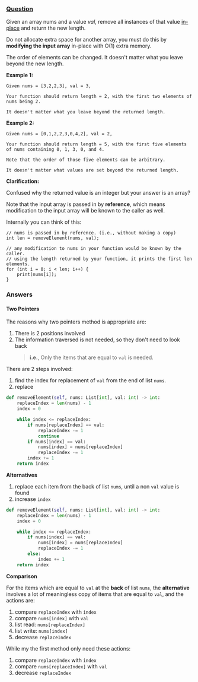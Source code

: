 ### [Question](https://leetcode.com/problems/remove-element/)

Given an array nums and a value _val_, remove all instances of that value [in-place](https://en.wikipedia.org/wiki/In-place_algorithm) and return the new length.

Do not allocate extra space for another array, you must do this by **modifying the input array** in-place with O(1) extra memory.

The order of elements can be changed. It doesn't matter what you leave beyond the new length.

**Example 1:**

```
Given nums = [3,2,2,3], val = 3,

Your function should return length = 2, with the first two elements of nums being 2.

It doesn't matter what you leave beyond the returned length.
```

**Example 2:**

```
Given nums = [0,1,2,2,3,0,4,2], val = 2,

Your function should return length = 5, with the first five elements of nums containing 0, 1, 3, 0, and 4.

Note that the order of those five elements can be arbitrary.

It doesn't matter what values are set beyond the returned length.
```

**Clarification:**

Confused why the returned value is an integer but your answer is an array?

Note that the input array is passed in by **reference**, which means modification to the input array will be known to the caller as well.

Internally you can think of this:

```
// nums is passed in by reference. (i.e., without making a copy)
int len = removeElement(nums, val);

// any modification to nums in your function would be known by the caller.
// using the length returned by your function, it prints the first len elements.
for (int i = 0; i < len; i++) {
    print(nums[i]);
}
```

### Answers

#### Two Pointers

The reasons why two pointers method is appropriate are:

1. There is 2 positions involved
2. The information traversed is not needed, so they don't need to look back
   > **i.e.**, Only the items that are equal to `val` is needed.

There are 2 steps involved:

1. find the index for replacement of `val` from the end of list `nums`.
2. replace

```python
def removeElement(self, nums: List[int], val: int) -> int:
    replaceIndex = len(nums) - 1
    index = 0

    while index <= replaceIndex:
        if nums[replaceIndex] == val:
            replaceIndex -= 1
            continue
        if nums[index] == val:
            nums[index] = nums[replaceIndex]
            replaceIndex -= 1
        index += 1
    return index
```

**Alternatives**

1. replace each item from the back of list `nums`, until a non `val` value is found
2. increase `index`

```python
def removeElement(self, nums: List[int], val: int) -> int:
    replaceIndex = len(nums) - 1
    index = 0

    while index <= replaceIndex:
        if nums[index] == val:
            nums[index] = nums[replaceIndex]
            replaceIndex -= 1
        else:
            index += 1
    return index
```

**Comparison**

For the items which are equal to `val` at the **back** of list `nums`, the **alternative** involves a lot of meaningless
copy of items that are equal to `val`, and the actions are:

1. compare `replaceIndex` with `index`
2. compare `nums[index]` with `val`
3. list read: `nums[replaceIndex]`
4. list write: `nums[index]`
5. decrease `replaceIndex`

While my the first method only need these actions:

1. compare `replaceIndex` with `index`
2. compare `nums[replaceIndex]` with `val`
3. decrease `replaceIndex`
